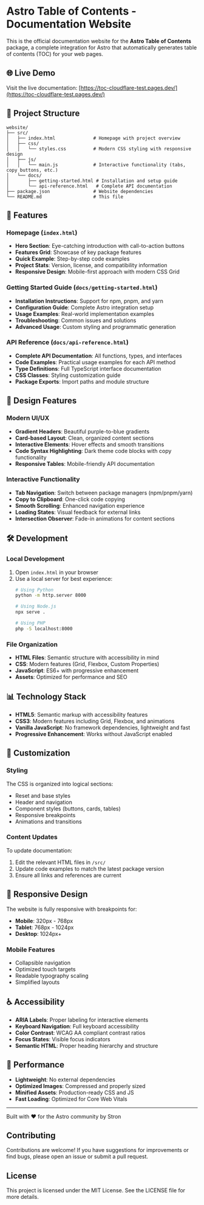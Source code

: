 # Astro Table of Contents - Documentation Website

This is the official documentation website for the **Astro Table of Contents** package, a complete integration for Astro that automatically generates table of contents (TOC) for your web pages.

## 🌐 Live Demo

Visit the live documentation: [https://toc-cloudflare-test.pages.dev/](https://toc-cloudflare-test.pages.dev/)

## 📁 Project Structure

```
website/
├── src/
│   ├── index.html              # Homepage with project overview
│   ├── css/
│   │   └── styles.css          # Modern CSS styling with responsive design
│   ├── js/
│   │   └── main.js             # Interactive functionality (tabs, copy buttons, etc.)
│   └── docs/
│       ├── getting-started.html # Installation and setup guide
│       └── api-reference.html   # Complete API documentation
├── package.json                # Website dependencies
└── README.md                   # This file
```

## 🚀 Features

### Homepage (`index.html`)
- **Hero Section**: Eye-catching introduction with call-to-action buttons
- **Features Grid**: Showcase of key package features
- **Quick Example**: Step-by-step code examples
- **Project Stats**: Version, license, and compatibility information
- **Responsive Design**: Mobile-first approach with modern CSS Grid

### Getting Started Guide (`docs/getting-started.html`)
- **Installation Instructions**: Support for npm, pnpm, and yarn
- **Configuration Guide**: Complete Astro integration setup
- **Usage Examples**: Real-world implementation examples
- **Troubleshooting**: Common issues and solutions
- **Advanced Usage**: Custom styling and programmatic generation

### API Reference (`docs/api-reference.html`)
- **Complete API Documentation**: All functions, types, and interfaces
- **Code Examples**: Practical usage examples for each API method
- **Type Definitions**: Full TypeScript interface documentation
- **CSS Classes**: Styling customization guide
- **Package Exports**: Import paths and module structure

## 🎨 Design Features

### Modern UI/UX
- **Gradient Headers**: Beautiful purple-to-blue gradients
- **Card-based Layout**: Clean, organized content sections
- **Interactive Elements**: Hover effects and smooth transitions
- **Code Syntax Highlighting**: Dark theme code blocks with copy functionality
- **Responsive Tables**: Mobile-friendly API documentation

### Interactive Functionality
- **Tab Navigation**: Switch between package managers (npm/pnpm/yarn)
- **Copy to Clipboard**: One-click code copying
- **Smooth Scrolling**: Enhanced navigation experience
- **Loading States**: Visual feedback for external links
- **Intersection Observer**: Fade-in animations for content sections

## 🛠️ Development

### Local Development
1. Open `index.html` in your browser
2. Use a local server for best experience:
   ```bash
   # Using Python
   python -m http.server 8000
   
   # Using Node.js
   npx serve .
   
   # Using PHP
   php -S localhost:8000
   ```

### File Organization
- **HTML Files**: Semantic structure with accessibility in mind
- **CSS**: Modern features (Grid, Flexbox, Custom Properties)
- **JavaScript**: ES6+ with progressive enhancement
- **Assets**: Optimized for performance and SEO

## 📊 Technology Stack

- **HTML5**: Semantic markup with accessibility features
- **CSS3**: Modern features including Grid, Flexbox, and animations
- **Vanilla JavaScript**: No framework dependencies, lightweight and fast
- **Progressive Enhancement**: Works without JavaScript enabled

## 🔧 Customization

### Styling
The CSS is organized into logical sections:
- Reset and base styles
- Header and navigation
- Component styles (buttons, cards, tables)
- Responsive breakpoints
- Animations and transitions

### Content Updates
To update documentation:
1. Edit the relevant HTML files in `/src/`
2. Update code examples to match the latest package version
3. Ensure all links and references are current

## 📱 Responsive Design

The website is fully responsive with breakpoints for:
- **Mobile**: 320px - 768px
- **Tablet**: 768px - 1024px  
- **Desktop**: 1024px+

### Mobile Features
- Collapsible navigation
- Optimized touch targets
- Readable typography scaling
- Simplified layouts

## ♿ Accessibility

- **ARIA Labels**: Proper labeling for interactive elements
- **Keyboard Navigation**: Full keyboard accessibility
- **Color Contrast**: WCAG AA compliant contrast ratios
- **Focus States**: Visible focus indicators
- **Semantic HTML**: Proper heading hierarchy and structure

## 🚀 Performance

- **Lightweight**: No external dependencies
- **Optimized Images**: Compressed and properly sized
- **Minified Assets**: Production-ready CSS and JS
- **Fast Loading**: Optimized for Core Web Vitals

---

Built with ❤️ for the Astro community by Stron

## Contributing

Contributions are welcome! If you have suggestions for improvements or find bugs, please open an issue or submit a pull request.

## License

This project is licensed under the MIT License. See the LICENSE file for more details.